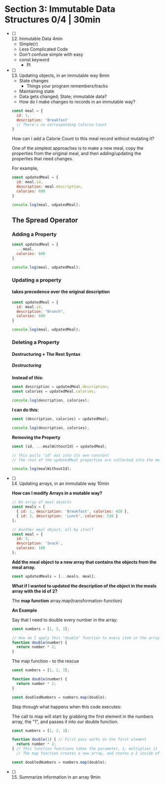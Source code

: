 # Section 3: Immutable Data Structures 0/4 | 30min

  - [ ] 12. Immutable Data 4min
    - Simple(r)
    - Less Complicated Code
    - Don't confuse simple with easy
    - const keyword
      - PI
  - [ ] 13. Updating objects, in an immutable way 8min
    - State changes
      - Things your program remembers/tracks
    - Maintaining state
    - Data gets changed; State; immutable data?
    - How do I make changes to records in an immutable way?
    
    ```javascript
    const meal = {
      id: 1,
      description: 'Breakfast'
      // There's no corresponding Calorie Count
    }
    ```
    
    How can I add a Calorie Count to this meal record without mutating it?
    
    One of the simplest approaches is to make a new meal, copy the properties from the original meal, and then adding/updating the properties that need changes.
    
    For example,
    
    ```javascript
    const updatedMeal = {
      id: meal.id,
      description: meal.description,
      calories: 600
    }
    
    console.log(meal, udpatedMeal);
    ```
    
    ## The Spread Operator

    ### Adding a Property

    ```javascript
    const updatedMeal = {
      ...meal,
      calories: 600
    }
    
    console.log(meal, udpatedMeal);
    ```

    ### Updating a property
    
    #### takes precedence over the original description

    ```javascript
    const updatedMeal = {
      id: meal.id,
      description: "Brunch",
      calories: 600
    }
    
    console.log(meal, udpatedMeal);
    ```

    ### Deleting a Property
    
    #### Destructuring + The Rest Syntax
    
    ##### Destructuring
    
    **Instead of this:**
    ```javascript
    const description = updatedMeal.description;
    const calories = updatedMeal.calories;
    
    console.log(description, calories);
    ```
    
    **I can do this:**
    ```javascript
    const (description, calories) = updatedMeal;
    
    console.log(description, calories);
    ```
    
    **Removing the Property**
    ```javascript
    const (id, ...mealWithoutId) = updatedMeal;
    
    // This pulls "id" out into its own constant
    // The rest of the updatedMeal properties are collected into the mealWithoutId constant
    
    console.log(mealWithoutId);
    ```
    
  - [ ] 14. Updating arrays, in an immutable way 10min
  
    **How can I modify Arrays in a mutable way?**
    
    ```javascript
    // An array of meal objects
    const meals = [
      { id: 1, description: 'Breakfast', calories: 420 },
      { id: 2, description: 'Lunch', calories: 520 }
    ];
    
    // Another meal object, all by itself
    const meal = { 
      id: 3, 
      description: 'Snack', 
      calories: 100
    };
    ```
    
    **Add the meal object to a new array that contains the objects from the meal array.**
    
    ```javascript
    const updatedMeals = [...meals, meal];
    ```
    
    **What if I wanted to updated the description of the object in the meals array with the id of 2?**
    
    The **map function** array.map(transformation-function)
    
    **An Example**
    
    Say that I need to double every number in the array:
    ```javascript
    const numbers = [1, 2, 3];
    
    // How do I apply this "double" function to every item in the array?
    function double(number) {
      return number * 2;
    }
    ```
    
    The map function - to the rescue
    
    ```javascript
    const numbers = [1, 2, 3];
    
    function double(number) {
      return number * 2;
    }
    
    const doubledNumbers = numbers.map(double);
    ```
    
    Step through what happens when this code executes:
    
    The call to map will start by grabbing the first element in the numbers array, the "1", and passes it into our double function.
    
    ```javascript
    const numbers = [1, 2, 3];
    
    function double(1) { // First pass works on the first element
      return number * 2;
    } // This function functions takes the parameter, 1, multiplies it by 2, and then returns 1 * 2;
      // The map function creates a new array, and stores a 2 inside of it.
    
    const doubledNumbers = numbers.map(double);
    ```
    
  - [ ] 15. Summarize information in an array 9min
